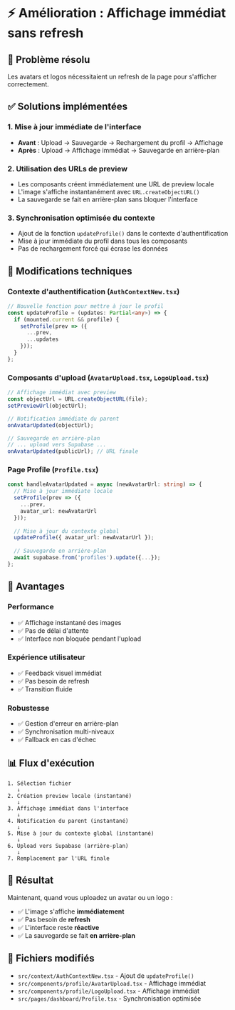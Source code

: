 # ⚡ Amélioration : Affichage immédiat sans refresh

## 🎯 Problème résolu

Les avatars et logos nécessitaient un refresh de la page pour s'afficher correctement.

## ✅ Solutions implémentées

### 1. **Mise à jour immédiate de l'interface**
- **Avant** : Upload → Sauvegarde → Rechargement du profil → Affichage
- **Après** : Upload → Affichage immédiat → Sauvegarde en arrière-plan

### 2. **Utilisation des URLs de preview**
- Les composants créent immédiatement une URL de preview locale
- L'image s'affiche instantanément avec `URL.createObjectURL()`
- La sauvegarde se fait en arrière-plan sans bloquer l'interface

### 3. **Synchronisation optimisée du contexte**
- Ajout de la fonction `updateProfile()` dans le contexte d'authentification
- Mise à jour immédiate du profil dans tous les composants
- Pas de rechargement forcé qui écrase les données

## 🔧 Modifications techniques

### Contexte d'authentification (`AuthContextNew.tsx`)
```typescript
// Nouvelle fonction pour mettre à jour le profil
const updateProfile = (updates: Partial<any>) => {
  if (mounted.current && profile) {
    setProfile(prev => ({
      ...prev,
      ...updates
    }));
  }
};
```

### Composants d'upload (`AvatarUpload.tsx`, `LogoUpload.tsx`)
```typescript
// Affichage immédiat avec preview
const objectUrl = URL.createObjectURL(file);
setPreviewUrl(objectUrl);

// Notification immédiate du parent
onAvatarUpdated(objectUrl);

// Sauvegarde en arrière-plan
// ... upload vers Supabase ...
onAvatarUpdated(publicUrl); // URL finale
```

### Page Profile (`Profile.tsx`)
```typescript
const handleAvatarUpdated = async (newAvatarUrl: string) => {
  // Mise à jour immédiate locale
  setProfile(prev => ({
    ...prev,
    avatar_url: newAvatarUrl
  }));
  
  // Mise à jour du contexte global
  updateProfile({ avatar_url: newAvatarUrl });
  
  // Sauvegarde en arrière-plan
  await supabase.from('profiles').update({...});
};
```

## 🚀 Avantages

### Performance
- ✅ Affichage instantané des images
- ✅ Pas de délai d'attente
- ✅ Interface non bloquée pendant l'upload

### Expérience utilisateur
- ✅ Feedback visuel immédiat
- ✅ Pas besoin de refresh
- ✅ Transition fluide

### Robustesse
- ✅ Gestion d'erreur en arrière-plan
- ✅ Synchronisation multi-niveaux
- ✅ Fallback en cas d'échec

## 📊 Flux d'exécution

```
1. Sélection fichier
   ↓
2. Création preview locale (instantané)
   ↓
3. Affichage immédiat dans l'interface
   ↓
4. Notification du parent (instantané)
   ↓
5. Mise à jour du contexte global (instantané)
   ↓
6. Upload vers Supabase (arrière-plan)
   ↓
7. Remplacement par l'URL finale
```

## 🎯 Résultat

Maintenant, quand vous uploadez un avatar ou un logo :
- ✅ L'image s'affiche **immédiatement**
- ✅ Pas besoin de **refresh**
- ✅ L'interface reste **réactive**
- ✅ La sauvegarde se fait **en arrière-plan**

## 📝 Fichiers modifiés

- `src/context/AuthContextNew.tsx` - Ajout de `updateProfile()`
- `src/components/profile/AvatarUpload.tsx` - Affichage immédiat
- `src/components/profile/LogoUpload.tsx` - Affichage immédiat
- `src/pages/dashboard/Profile.tsx` - Synchronisation optimisée 